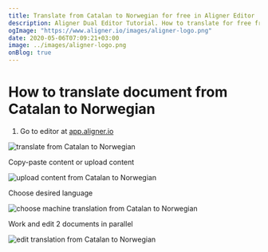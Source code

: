 ```yaml
---
title: Translate from Catalan to Norwegian for free in Aligner Editor
description: Aligner Dual Editor Tutorial. How to translate for free from Catalan to Norwegian. Aligner is multilingual document management platform. 
ogImage: "https://www.aligner.io/images/aligner-logo.png"
date: 2020-05-06T07:09:21+03:00
image: ../images/aligner-logo.png
onBlog: true
---
```


# How to translate document from Catalan to Norwegian

1. Go to editor at [app.aligner.io](https://app.aligner.io "Aligner App web page")

![translate from Catalan to Norwegian](../aligner-blank-editor.png "translate from Catalan to Norwegian")

Copy-paste content or upload content

![upload content from Catalan to Norwegian](../aligner-uploaded-document.png "upload content from Catalan to Norwegian")

Choose desired language

![choose machine translation from Catalan to Norwegian](../aligner-language-dropdown.png "choose machine translation from Catalan to Norwegian")

Work and edit 2 documents in parallel

![edit translation from Catalan to Norwegian](../aligner-double-sitded-editor.png "edit translation from Catalan to Norwegian")

